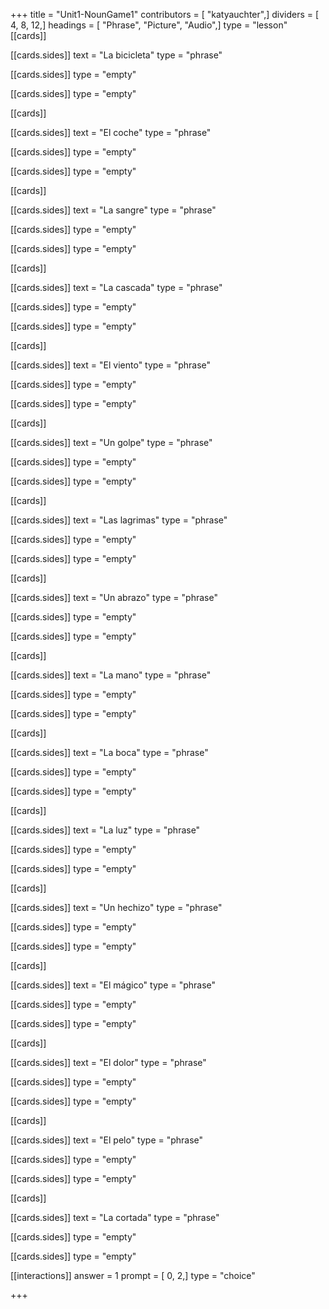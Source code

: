 +++
title = "Unit1-NounGame1"
contributors = [ "katyauchter",]
dividers = [ 4, 8, 12,]
headings = [ "Phrase", "Picture", "Audio",]
type = "lesson"
[[cards]]

[[cards.sides]]
text = "La bicicleta"
type = "phrase"

[[cards.sides]]
type = "empty"

[[cards.sides]]
type = "empty"

[[cards]]

[[cards.sides]]
text = "El coche"
type = "phrase"

[[cards.sides]]
type = "empty"

[[cards.sides]]
type = "empty"

[[cards]]

[[cards.sides]]
text = "La sangre"
type = "phrase"

[[cards.sides]]
type = "empty"

[[cards.sides]]
type = "empty"

[[cards]]

[[cards.sides]]
text = "La cascada"
type = "phrase"

[[cards.sides]]
type = "empty"

[[cards.sides]]
type = "empty"

[[cards]]

[[cards.sides]]
text = "El viento"
type = "phrase"

[[cards.sides]]
type = "empty"

[[cards.sides]]
type = "empty"

[[cards]]

[[cards.sides]]
text = "Un golpe"
type = "phrase"

[[cards.sides]]
type = "empty"

[[cards.sides]]
type = "empty"

[[cards]]

[[cards.sides]]
text = "Las lagrimas"
type = "phrase"

[[cards.sides]]
type = "empty"

[[cards.sides]]
type = "empty"

[[cards]]

[[cards.sides]]
text = "Un abrazo"
type = "phrase"

[[cards.sides]]
type = "empty"

[[cards.sides]]
type = "empty"

[[cards]]

[[cards.sides]]
text = "La mano"
type = "phrase"

[[cards.sides]]
type = "empty"

[[cards.sides]]
type = "empty"

[[cards]]

[[cards.sides]]
text = "La boca"
type = "phrase"

[[cards.sides]]
type = "empty"

[[cards.sides]]
type = "empty"

[[cards]]

[[cards.sides]]
text = "La luz"
type = "phrase"

[[cards.sides]]
type = "empty"

[[cards.sides]]
type = "empty"

[[cards]]

[[cards.sides]]
text = "Un hechizo"
type = "phrase"

[[cards.sides]]
type = "empty"

[[cards.sides]]
type = "empty"

[[cards]]

[[cards.sides]]
text = "El mágico"
type = "phrase"

[[cards.sides]]
type = "empty"

[[cards.sides]]
type = "empty"

[[cards]]

[[cards.sides]]
text = "El dolor"
type = "phrase"

[[cards.sides]]
type = "empty"

[[cards.sides]]
type = "empty"

[[cards]]

[[cards.sides]]
text = "El pelo"
type = "phrase"

[[cards.sides]]
type = "empty"

[[cards.sides]]
type = "empty"

[[cards]]

[[cards.sides]]
text = "La cortada"
type = "phrase"

[[cards.sides]]
type = "empty"

[[cards.sides]]
type = "empty"

[[interactions]]
answer = 1
prompt = [ 0, 2,]
type = "choice"

+++
